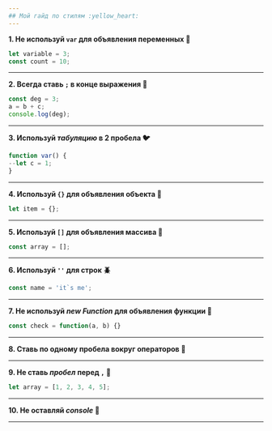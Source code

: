 ```yaml
---
## Мой гайд по стилям :yellow_heart:
---
```

__1. Не используй `var` для объявления переменных :whale2:__

``` js
let variable = 3;
const count = 10;
```
***
__2. Всегда ставь `;` в конце выражения :octopus:__
``` js
const deg = 3;
a = b + c;
console.log(deg);
```
***
__3. Используй *табуляцию* в 2 пробела :bird:__
``` js
function var() {
--let c = 1;
}
```
***
__4. Используй `{}` для объявления объекта :racehorse:__
``` js
let item = {};
```
***
__5. Используй `[]` для объявления массива :turtle:__
``` js
const array = [];
```
***
__6. Используй `''` для строк :beetle:__
``` js
const name = 'it`s me';
```
***
__7. Не используй *new Function* для объявления функции :ox:__
``` js
const check = function(a, b) {}
```
***
__8. Ставь по одному пробела вокруг операторов :water_buffalo:__
***
__9. Не ставь *пробел* перед `,` :ram:__
``` js
let array = [1, 2, 3, 4, 5];
```
***
__10. Не оставляй *console* :crocodile:__
***
